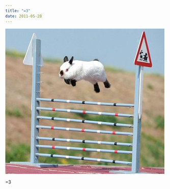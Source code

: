 ```yaml
---
title: "=3"
date: 2011-05-28
---
```


![2011-05-28-ewbfepng.jpeg](/images/2011-05-28-ewbfepng.jpeg)

=3